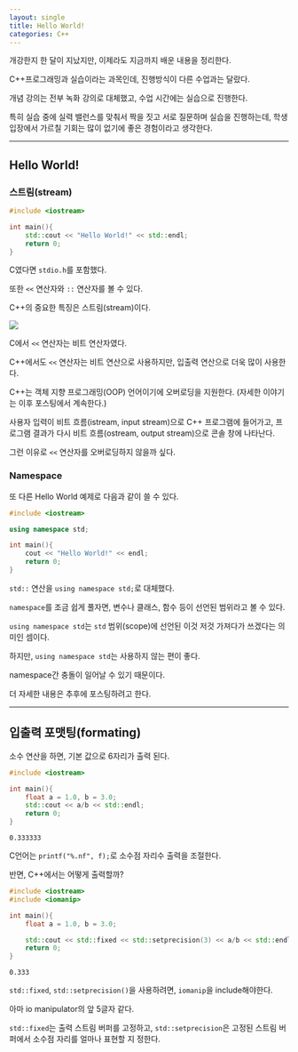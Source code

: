 ```yaml
---
layout: single
title: Hello World!
categories: C++
---
```



개강한지 한 달이 지났지만, 이제라도 지금까지 배운 내용을 정리한다.

C++프로그래밍과 실습이라는 과목인데, 진행방식이 다른 수업과는 달랐다.

개념 강의는 전부 녹화 강의로 대체했고, 수업 시간에는 실습으로 진행한다.

특히 실습 중에 실력 밸런스를 맞춰서 짝을 짓고 서로 질문하며 실습을 진행하는데, 학생 입장에서 가르칠 기회는 많이 없기에 좋은 경험이라고 생각한다.

***
## Hello World!
### 스트림(stream)
```cpp
#include <iostream>

int main(){
	std::cout << "Hello World!" << std::endl;
	return 0;
}
```

C였다면 ```stdio.h```를 포함했다.

또한 ```<<``` 연산자와 ```::``` 연산자를 볼 수 있다.

C++의 중요한 특징은 스트림(stream)이다.

![](https://slidesplayer.org/slide/16554349/96/images/3/C%2B%2B+%EC%9E%85%EC%B6%9C%EB%A0%A5+%EC%8A%A4%ED%8A%B8%EB%A6%BC.jpg)

C에서 ```<<``` 연산자는 비트 연산자였다.

C++에서도 ```<<``` 연산자는 비트 연산으로 사용하지만, 입출력 연산으로 더욱 많이 사용한다.

C++는 객체 지향 프로그래밍(OOP) 언어이기에 오버로딩을 지원한다. (자세한 이야기는 이후 포스팅에서 계속한다.)

사용자 입력이 비트 흐름(istream, input stream)으로 C++ 프로그램에 들어가고, 프로그램 결과가 다시 비트 흐름(ostream, output stream)으로 콘솔 창에 나타난다.

그런 이유로 ```<<``` 연산자를 오버로딩하지 않을까 싶다.
### Namespace
또 다른 Hello World 예제로 다음과 같이 쓸 수 있다.

```cpp
#include <iostream>

using namespace std;

int main(){
	cout << "Hello World!" << endl;
	return 0;
}
```
```std::``` 연산을 ```using namespace std;```로 대체했다.

```namespace```를 조금 쉽게 풀자면, 변수나 클래스, 함수 등이 선언된 범위라고 볼 수 있다.

```using namespace std```는 ```std``` 범위(scope)에 선언된 이것 저것 가져다가 쓰겠다는 의미인 셈이다.

하지만, ```using namespace std```는 사용하지 않는 편이 좋다.

namespace간 충돌이 일어날 수 있기 때문이다.

더 자세한 내용은 추후에 포스팅하려고 한다.

***
## 입출력 포맷팅(formating)
소수 연산을 하면, 기본 값으로 6자리가 출력 된다.
```cpp
#include <iostream>

int main(){
    float a = 1.0, b = 3.0;
    std::cout << a/b << std::endl;
    return 0;
}
```
```
0.333333
```
C언어는 ```printf("%.nf", f);```로 소수점 자리수 출력을 조절한다.

반면, C++에서는 어떻게 출력할까?

```cpp
#include <iostream>
#include <iomanip>

int main(){
    float a = 1.0, b = 3.0;

    std::cout << std::fixed << std::setprecision(3) << a/b << std::endl;
    return 0;
}
```
```
0.333
```

```std::fixed```, ```std::setprecision()```을 사용하려면, ```iomanip```을 include해야한다.

아마 io manipulator의 앞 5글자 같다.

```std::fixed```는 출력 스트림 버퍼를 고정하고, ```std::setprecision```은 고정된 스트림 버퍼에서 소수점 자리를 얼마나 표현할 지 정한다.

